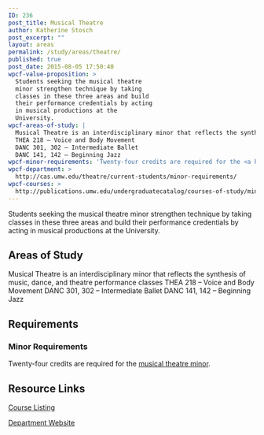 ```yaml
---
ID: 236
post_title: Musical Theatre
author: Katherine Stosch
post_excerpt: ""
layout: areas
permalink: /study/areas/theatre/
published: true
post_date: 2015-08-05 17:50:40
wpcf-value-proposition: >
  Students seeking the musical theatre
  minor strengthen technique by taking
  classes in these three areas and build
  their performance credentials by acting
  in musical productions at the
  University.
wpcf-areas-of-study: |
  Musical Theatre is an interdisciplinary minor that reflects the synthesis of music, dance, and theatre performance classes
  THEA 218 – Voice and Body Movement
  DANC 301, 302 – Intermediate Ballet
  DANC 141, 142 – Beginning Jazz
wpcf-minor-requirements: 'Twenty-four credits are required for the <a href="http://publications.umw.edu/undergraduatecatalog/courses-of-study/minors/must/">musical theatre minor</a>.'
wpcf-department: >
  http://cas.umw.edu/theatre/current-students/minor-requirements/
wpcf-courses: >
  http://publications.umw.edu/undergraduatecatalog/courses-of-study/minors/must/
---
```


<!-- Types Custom Fields: -->

<!-- value-proposition -->
Students seeking the musical theatre minor strengthen technique by taking classes in these three areas and build their performance credentials by acting in musical productions at the University.
<!-- End value-proposition -->

<!-- areas-of-study -->
## Areas of Study
Musical Theatre is an interdisciplinary minor that reflects the synthesis of music, dance, and theatre performance classes THEA 218 – Voice and Body Movement DANC 301, 302 – Intermediate Ballet DANC 141, 142 – Beginning Jazz
<!-- End areas-of-study -->

<!-- requirements -->
## Requirements

<!-- minor-requirements -->
### Minor Requirements
Twenty-four credits are required for the [musical theatre minor](http://publications.umw.edu/undergraduatecatalog/courses-of-study/minors/must/).
<!-- End minor-requirements -->

<!-- End requirements -->

<!-- resource-links -->
## Resource Links

<!-- courses -->
[Course Listing](http://publications.umw.edu/undergraduatecatalog/courses-of-study/minors/must/)

<!-- End courses -->


<!-- department -->
[Department Website](http://cas.umw.edu/theatre/current-students/minor-requirements/)

<!-- End department -->

<!-- End resource-links -->

<!-- End Types Custom Fields -->
